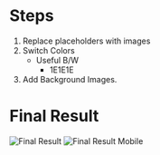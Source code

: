 # Steps

1. Replace placeholders with images
2. Switch Colors
   - Useful B/W
      - 1E1E1E
3. Add Background Images.

# Final Result
![Final Result](/Homepage%20-%20Desktop.svg)
![Final Result Mobile](/Homepage%20-%20Mobile.svg)